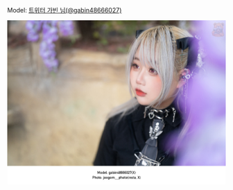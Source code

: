 ﻿---
dddd: 2024.03.30 루덴시아
nickname: 가빈
sns_type: x
sns_id: gabin48666027
---

Model: <a href="https://x.com/gabin48666027" target="_blank">트위터 가빈 님(@gabin48666027)</a>

![DSC08706.jpg](/assets/img/2024/03-30/가빈/DSC08706.jpg)